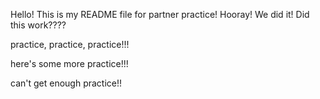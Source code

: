 Hello! This is my README file for partner practice!
Hooray! We did it!
Did this work????


practice, practice, practice!!!

here's some more practice!!!


can't get enough practice!!
